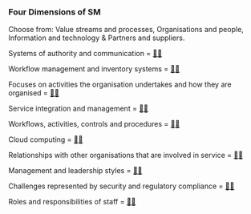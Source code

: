 ### Four Dimensions of SM

Choose from: Value streams and processes, Organisations and people, Information and technology & Partners and suppliers.

Systems of authority and communication = [:woman_shrugging:](/answers/OrganisationsAndPeople.md)

Workflow management and inventory systems = [:man_shrugging:](/answers/InformationAndTechnology.md)

Focuses on activities the organisation undertakes and how they are organised = [:man_shrugging:](/answers/ValueStreamsAndProcesses.md)

Service integration and management = [:woman_shrugging:](/answers/PartnersAndSuppliers.md)

Workflows, activities, controls and procedures = [:man_shrugging:](/answers/ValueStreamsAndProcesses.md)

Cloud computing = [:woman_shrugging:](/answers/InformationAndTechnology.md)

Relationships with other organisations that are involved in service = [:man_shrugging:](/answers/PartnersAndSuppliers.md)

Management and leadership styles = [:woman_shrugging:](/answers/OrganisationsAndPeople.md)

Challenges represented by security and regulatory compliance = [:man_shrugging:](/answers/InformationAndTechnology.md)

Roles and responsibilities of staff = [:woman_shrugging:](/answers/OrganisationsAndPeople.md)

